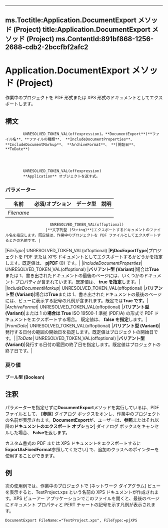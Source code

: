 

---
ms.Toctitle:Application.DocumentExport メソッド (Project)
title:Application.DocumentExport メソッド (Project)
ms.ContentId:891bf868-1256-2688-cdb2-2bccfbf2afc2
---
# Application.DocumentExport メソッド (Project)




作業中のプロジェクトを PDF 形式または XPS 形式のドキュメントとしてエクスポートします。

## 構文

            UNRESOLVED_TOKEN_VAL(offexpression)。**DocumentExport**(**ファイル名**、**ファイルの種類**、 **IncludeDocumentProperties**、 **IncludeDocumentMarkup**、 **ArchiveFormat**、 **[開始日**、 **ToDate**)




            UNRESOLVED_TOKEN_VAL(offexpression)
            **Application** オブジェクトを返す式。

### パラメーター

|**名前**|**必須/オプション**|**データ型**|**説明**|
|---|---|---|---|
|*Filename*|
                        UNRESOLVED_TOKEN_VAL(offoptional)
                      |**文字列型 (String)**|エクスポートするドキュメントのファイル名を指定します。既定値は、作業中のプロジェクトを PDF ファイルとしてエクスポートするときの名前です。|
|*FileType*|
                        UNRESOLVED_TOKEN_VAL(offoptional)
                      |**PjDocExportType**|プロジェクトを PDF または XPS ドキュメントとしてエクスポートするかどうかを指定します。既定値は、 **pjPDF** (0) です。|
|*IncludeDocumentProperties*|
                        UNRESOLVED_TOKEN_VAL(offoptional)
                      |**バリアント型 (Variant)**|場合は**True**または 1、書き出されたドキュメントの最後のページには、いくつかのドキュメント プロパティが含まれています。既定値は、 **true を指定**します。|
|*IncludeDocumentMarkup*|
                        UNRESOLVED_TOKEN_VAL(offoptional)
                      |**バリアント型 (Variant)**|場合は**True**または 1、書き出されたドキュメントの最後のページには、ビューに表示する記号の凡例が含まれます。既定では**True です**。|
|*ArchiveFormat*|
                        UNRESOLVED_TOKEN_VAL(offoptional)
                      |**バリアント型 (Variant)**|または 1 の**場合は True** ISO 19500-1 準拠 (PDF/A) の形式で PDF ドキュメントをエクスポートする場合。 既定値は、 **false を指定**します。|
|*FromDate*|
                        UNRESOLVED_TOKEN_VAL(offoptional)
                      |**バリアント型 (Variant)**|発行する日付の範囲の開始日を指定します。既定値はプロジェクトの開始日です。|
|*ToDate*|
                        UNRESOLVED_TOKEN_VAL(offoptional)
                      |**バリアント型 (Variant)**|発行する日付の範囲の終了日を指定します。既定値はプロジェクトの終了日です。|



### 戻り値
**ブール型 (Boolean)**





## 注釈
パラメーターを指定せずに**DocumentExport**メソッドを実行しているは、PDF ファイルとして、 **[参照**] ダイアログ ボックスをオンし、作業中のプロジェクトの名前が表示されます。**DocumentExport**が、ユーザーは、**参照**またはそれ以降の**ドキュメントのエクスポート オプション**] ダイアログ ボックスをキャンセルした場合、 **False**を返します。



カスタム書式の PDF または XPS ドキュメントをエクスポートするに**ExportAsFixedFormat**参照してください] で、追加のクラスへのポインターを使用することができます。



## 例
次の使用例では、作業中のプロジェクトで [ネットワーク ダイアグラム] ビューを表示すると、TestProject.xps という名前の XPS ドキュメントが作成されます。XPS ビューアー アプリケーションでこのファイルを開くと、最後のページにドキュメント プロパティと PERT チャートの記号を示す凡例が表示されます。

```vba
DocumentExport FileName:="TestProject.xps", FileType:=pjXPS
```





